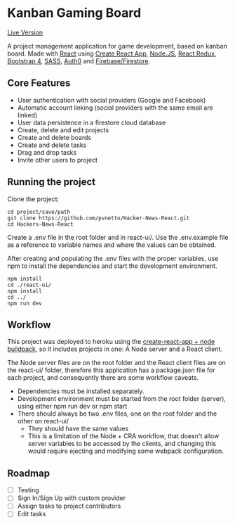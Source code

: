 # Kanban Gaming Board

[Live Version](https://kanbangb.herokuapp.com/)

A project management application for game development, based on kanban board. Made with [React](https://github.com/facebook/react) using [Create React App](https://github.com/facebook/create-react-app), [Node.JS](https://nodejs.org/en/), [React Redux](https://redux.js.org/), [Bootstrap 4](https://github.com/twbs/bootstrap/tree/v4-dev), [SASS](https://github.com/sass/sass), [Auth0](https://auth0.com/) and [Firebase/Firestore](https://firebase.google.com/?hl=pt-br).

## Core Features

- User authentication with social providers (Google and Facebook)
- Automatic account linking (social providers with the same email are linked)
- User data persistence in a firestore cloud database
- Create, delete and edit projects
- Create and delete boards
- Create and delete tasks
- Drag and drop tasks
- Invite other users to project

## Running the project

Clone the project:
```
cd project/save/path
git clone https://github.com/pvnetto/Hacker-News-React.git
cd Hackers-News-React
```


Create a .env file in the root folder and in react-ui/. Use the .env.example file as a reference to variable names and where the values can be obtained.

After creating and populating the .env files with the proper variables, use npm to install the dependencies and start the development environment.

```
npm install
cd ./react-ui/
npm install
cd ../
npm run dev
```

## Workflow
This project was deployed to heroku using the [create-react-app + node buildpack](https://github.com/mars/heroku-cra-node), so it includes projects in one: A Node server and a React client.

The Node server files are on the root folder and the React client files are on the react-ui/ folder, therefore this application has a package.json file for each project, and consequently there are some workflow caveats.

* Dependencies must be installed separately.
* Development environment must be started from the root folder (server), using either npm run dev or npm start
* There should always be two .env files, one on the root folder and the other on react-ui/
  * They should have the same values
  * This is a limitation of the Node + CRA workflow, that doesn't allow server variables to be accessed by the clients, and changing this would require ejecting and modifying some webpack configuration.
  
  
## Roadmap

* [ ] Testing
* [ ] Sign In/Sign Up with custom provider
* [ ] Assign tasks to project contributors
* [ ] Edit tasks
